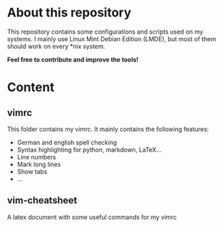About this repository
=====================

This repository contains some configurations and scripts used on my
systems. I mainly use Linux Mint Debian Edition (LMDE), but most of them should
work on every \*nix system.

**Feel free to contribute and improve the tools!**

Content
=======

vimrc
-----

This folder contains my vimrc. It mainly contains the following features:

* German and english spell checking
* Syntax highlighting for python, markdown, LaTeX...
* Line numbers
* Mark long lines
* Show tabs
* ...


vim-cheatsheet
--------------

A latex document with some useful commands for my vimrc
